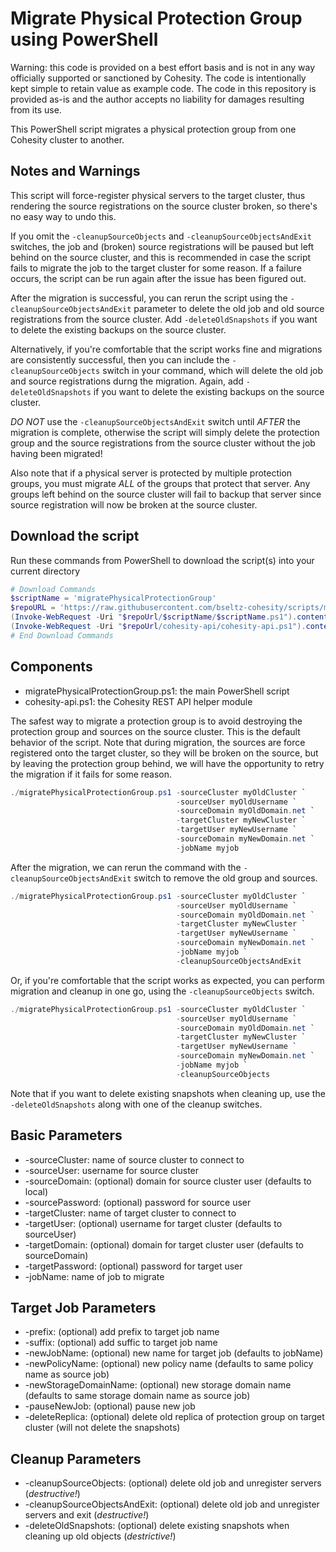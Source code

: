 # Migrate Physical Protection Group using PowerShell

Warning: this code is provided on a best effort basis and is not in any way officially supported or sanctioned by Cohesity. The code is intentionally kept simple to retain value as example code. The code in this repository is provided as-is and the author accepts no liability for damages resulting from its use.

This PowerShell script migrates a physical protection group from one Cohesity cluster to another.

## Notes and Warnings

This script will force-register physical servers to the target cluster, thus rendering the source registrations on the source cluster broken, so there's no easy way to undo this.

If you omit the `-cleanupSourceObjects` and `-cleanupSourceObjectsAndExit` switches, the job and (broken) source registrations will be paused but left behind on the source cluster, and this is recommended in case the script fails to migrate the job to the target cluster for some reason. If a failure occurs, the script can be run again after the issue has been figured out.

After the migration is successful, you can rerun the script using the `-cleanupSourceObjectsAndExit` parameter to delete the old job and old source registrations from the source cluster. Add `-deleteOldSnapshots` if you want to delete the existing backups on the source cluster.

Alternatively, if you're comfortable that the script works fine and migrations are consistently successful, then you can include the `-cleanupSourceObjects` switch in your command, which will delete the old job and source registrations durng the migration. Again, add `-deleteOldSnapshots` if you want to delete the existing backups on the source cluster.

*DO NOT* use the `-cleanupSourceObjectsAndExit` switch until *AFTER* the migration is complete, otherwise the script will simply delete the protection group and the source registrations from the source cluster without the job having been migrated!

Also note that if a physical server is protected by multiple protection groups, you must migrate *ALL* of the groups that protect that server. Any groups left behind on the source cluster will fail to backup that server since source registration will now be broken at the source cluster.

## Download the script

Run these commands from PowerShell to download the script(s) into your current directory

```powershell
# Download Commands
$scriptName = 'migratePhysicalProtectionGroup'
$repoURL = 'https://raw.githubusercontent.com/bseltz-cohesity/scripts/master/powershell'
(Invoke-WebRequest -Uri "$repoUrl/$scriptName/$scriptName.ps1").content | Out-File "$scriptName.ps1"; (Get-Content "$scriptName.ps1") | Set-Content "$scriptName.ps1"
(Invoke-WebRequest -Uri "$repoUrl/cohesity-api/cohesity-api.ps1").content | Out-File cohesity-api.ps1; (Get-Content cohesity-api.ps1) | Set-Content cohesity-api.ps1
# End Download Commands
```

## Components

* migratePhysicalProtectionGroup.ps1: the main PowerShell script
* cohesity-api.ps1: the Cohesity REST API helper module

The safest way to migrate a protection group is to avoid destroying the protection group and sources on the source cluster. This is the default behavior of the script. Note that during migration, the sources are force registered onto the target cluster, so they will be broken on the source, but by leaving the protection group behind, we will have the opportunity to retry the migration if it fails for some reason.

```powershell
./migratePhysicalProtectionGroup.ps1 -sourceCluster myOldCluster `
                                     -sourceUser myOldUsername `
                                     -sourceDomain myOldDomain.net `
                                     -targetCluster myNewCluster `
                                     -targetUser myNewUsername `
                                     -sourceDomain myNewDomain.net `
                                     -jobName myjob
```

After the migration, we can rerun the command with the `-cleanupSourceObjectsAndExit` switch to remove the old group and sources.

```powershell
./migratePhysicalProtectionGroup.ps1 -sourceCluster myOldCluster `
                                     -sourceUser myOldUsername `
                                     -sourceDomain myOldDomain.net `
                                     -targetCluster myNewCluster `
                                     -targetUser myNewUsername `
                                     -sourceDomain myNewDomain.net `
                                     -jobName myjob `
                                     -cleanupSourceObjectsAndExit
```

Or, if you're comfortable that the script works as expected, you can perform migration and cleanup in one go, using the `-cleanupSourceObjects` switch.

```powershell
./migratePhysicalProtectionGroup.ps1 -sourceCluster myOldCluster `
                                     -sourceUser myOldUsername `
                                     -sourceDomain myOldDomain.net `
                                     -targetCluster myNewCluster `
                                     -targetUser myNewUsername `
                                     -sourceDomain myNewDomain.net `
                                     -jobName myjob `
                                     -cleanupSourceObjects
```

Note that if you want to delete existing snapshots when cleaning up, use the `-deleteOldSnapshots` along with one of the cleanup switches.

## Basic Parameters

* -sourceCluster: name of source cluster to connect to
* -sourceUser: username for source cluster
* -sourceDomain: (optional) domain for source cluster user (defaults to local)
* -sourcePassword: (optional) password for source user
* -targetCluster: name of target cluster to connect to
* -targetUser: (optional) username for target cluster (defaults to sourceUser)
* -targetDomain: (optional) domain for target cluster user (defaults to sourceDomain)
* -targetPassword: (optional) password for target user
* -jobName: name of job to migrate

## Target Job Parameters

* -prefix: (optional) add prefix to target job name
* -suffix: (optional) add suffic to target job name
* -newJobName: (optional) new name for target job (defaults to jobName)
* -newPolicyName: (optional) new policy name (defaults to same policy name as source job)
* -newStorageDomainName: (optional) new storage domain name (defaults to same storage domain name as source job)
* -pauseNewJob: (optional) pause new job
* -deleteReplica: (optional) delete old replica of protection group on target cluster (will not delete the snapshots)

## Cleanup Parameters

* -cleanupSourceObjects: (optional) delete old job and unregister servers (*destructive!*)
* -cleanupSourceObjectsAndExit: (optional) delete old job and unregister servers and exit (*destructive!*)
* -deleteOldSnapshots: (optional) delete existing snapshots when cleaning up old objects (*destrictive!*)
